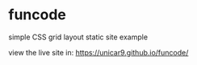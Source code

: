 # funcode
simple CSS grid layout static site example

view the live site in: https://unicar9.github.io/funcode/